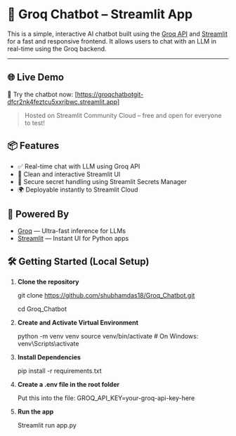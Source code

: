 # 🤖 Groq Chatbot – Streamlit App

This is a simple, interactive AI chatbot built using the [Groq API](https://groq.com/) and [Streamlit](https://streamlit.io/) for a fast and responsive frontend. It allows users to chat with an LLM in real-time using the Groq backend.

---

## 🌐 Live Demo

🚀 Try the chatbot now: [https://groqchatbotgit-dfcr2nk4feztcu5xxribwc.streamlit.app]

> Hosted on Streamlit Community Cloud – free and open for everyone to test!


## 📦 Features

- ✅ Real-time chat with LLM using Groq API
- 🎨 Clean and interactive Streamlit UI
- 🔐 Secure secret handling using Streamlit Secrets Manager
- 🌍 Deployable instantly to Streamlit Cloud


## 🧠 Powered By

- [Groq](https://groq.com/) — Ultra-fast inference for LLMs
- [Streamlit](https://streamlit.io/) — Instant UI for Python apps


## 🛠️ Getting Started (Local Setup)

1. **Clone the repository**  

   git clone https://github.com/shubhamdas18/Groq_Chatbot.git
   
   cd Groq_Chatbot
   
3. **Create and Activate Virtual Environment**

   python -m venv venv
   source venv/bin/activate  # On Windows: venv\Scripts\activate

4. **Install Dependencies**

   pip install -r requirements.txt

5. **Create a .env file in the root folder**

   Put this into the file:
   GROQ_API_KEY=your-groq-api-key-here

6. **Run the app**

   Streamlit run app.py




